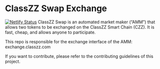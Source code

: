# ClassZZ Swap Exchange
[![Netlify Status](https://api.netlify.com/api/v1/badges/c6ef7e73-4a84-410d-83b0-b89326787dff/deploy-status)](https://app.classzz.com)
ClassZZ Swap is an automated market maker (“AMM”) that allows two tokens to be exchanged on the ClassZZ Smart Chain (CZZ). It is fast, cheap, and allows anyone to participate.

This repo is responsible for the exchange interface of the AMM: exchange.classzz.com

If you want to contribute, please refer to the contributing guidelines of this project.

